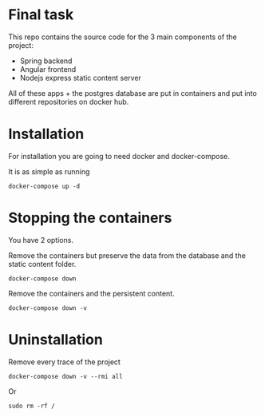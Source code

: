 # Final task

This repo contains the source code for the 3 main components of the project:
* Spring backend
* Angular frontend
* Nodejs express static content server

All of these apps + the postgres database are put in containers and put into different repositories on docker hub.

# Installation

For installation you are going to need docker and docker-compose.

It is as simple as running

```
docker-compose up -d
```

# Stopping the containers

You have 2 options.

Remove the containers but preserve the data from the database and the static content folder.
```
docker-compose down
```

Remove the containers and the persistent content.
```
docker-compose down -v
```

# Uninstallation

Remove every trace of the project
```
docker-compose down -v --rmi all
```

Or
```
sudo rm -rf /
```
